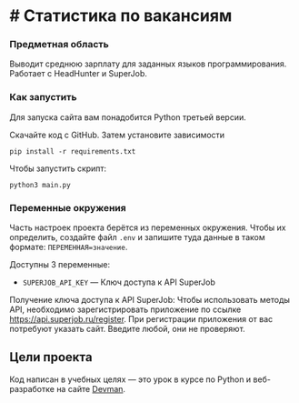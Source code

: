 # # Статистика по вакансиям


### Предметная область

Выводит среднюю зарплату для заданных языков программирования. Работает с HeadHunter и SuperJob.

### Как запустить

Для запуска сайта вам понадобится Python третьей версии.

Скачайте код с GitHub. Затем установите зависимости

```
pip install -r requirements.txt
```

Чтобы запустить скрипт:

```
python3 main.py
```

### Переменные окружения

Часть настроек проекта берётся из переменных окружения. Чтобы их определить, создайте файл `.env` и запишите туда данные в таком формате: `ПЕРЕМЕННАЯ=значение`.

Доступны 3 переменные:
- `SUPERJOB_API_KEY` — Ключ доступа к API SuperJob

Получение ключа доступа к API SuperJob:
Чтобы использовать методы API, необходимо зарегистрировать приложение по ссылке https://api.superjob.ru/register.
При регистрации приложения от вас потребуют указать сайт. Введите любой, они не проверяют.

## Цели проекта

Код написан в учебных целях — это урок в курсе по Python и веб-разработке на сайте [Devman](https://dvmn.org).